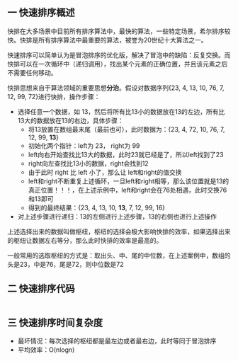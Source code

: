 ## 一 快速排序概述

快排在大多场景中目前所有排序算法中，最快的算法，一些特定场景，希尔排序较快。快排是所有排序算法中最重要的算法，被誉为20世纪十大算法之一。  

快速排序可以简单认为是冒泡排序的优化版，解决了冒泡中的缺陷：反复交换。而快排可以在一次循环中（递归调用），找出某个元素的正确位置，并且该元素之后不需要任何移动。

快排思想来自于算法领域的重要思想**分治**。假设对数据序列{23, 4, 13, 10, 76, 7, 12, 99, 72}进行快排，操作步骤：
- 选择任意一个数据，如 13，然后将所有比13小的数据放在13的左边，所有比13大的数据放在13的右边，具体步骤：
  - 将13放置在数组最末尾（最前也可），此时数据为：{23, 4, 72, 10, 76, 7, 12, 99, **13**}
  - 初始化两个指针：left为 23， right为 99
  - left向右开始查找比13大的数据，此时23就已经是了，所以left找到了23
  - right向左查找比13小的数据，right会找到12
  - 由于此时 right 比 left 小了，那么让 left和right的值交换
  - left和right不断重复上述循环，一旦left和right相等，那么该位置就是13的真正位置！！！，在上述示例中，left和right会在76处相遇，此时交换76和13即可
  - 得到的最终结果：{23, 4, 13, 10, **13**, 7, 12, 99, 16}
- 对上述步骤进行递归：13的左侧进行上述步骤，13的右侧也进行上述操作

上述选择出来的数据叫做枢纽，枢纽的选择会极大影响快排的效率，如果选择出来的枢纽让数据左右等分，那么此时快排的效率是最高的。   

一般常用的选取枢纽的方式是：取出头、中、尾的中位数，在上述案例中，数组的头是23，中是76，尾是72，则中位数是72


## 二 快速排序代码

```go

```


## 三 快速排序时间复杂度

- 最坏情况：每次选择的枢纽都是最左边或者最右边，此时等同于冒泡排序
- 平均效率：O(nlogn)